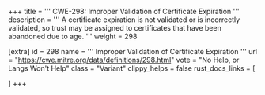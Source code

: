 +++
title = '''
CWE-298: Improper Validation of Certificate Expiration
'''
description	= '''
A certificate expiration is not validated or is incorrectly validated, so trust may be assigned to certificates that have been abandoned due to age.
'''
weight = 298

[extra]
id = 298
name = '''
Improper Validation of Certificate Expiration
'''
url = "https://cwe.mitre.org/data/definitions/298.html"
vote = "No Help, or Langs Won't Help"
class = "Variant"
clippy_helps = false
rust_docs_links = [
	
]
+++
